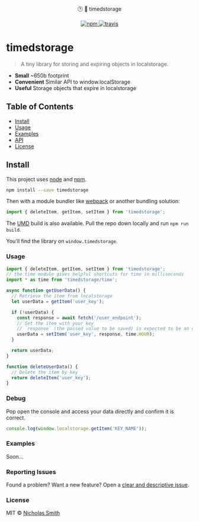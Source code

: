 <p align="center">
  🕐 📁 timedstorage
  <br/>
  <br/>
  <a href="https://www.npmjs.org/package/timedstorage">
    <img src="https://img.shields.io/npm/v/timedstorage.svg?style=flat" alt="npm">
  </a>
  <a href="https://travis-ci.org/fuhton/timedstorage">
    <img src="https://travis-ci.org/fuhton/timedstorage.svg?branch=master" alt="travis">
  </a>
</p>

# timedstorage

> A tiny library for storing and expiring objects in localstorage.

- **Small** ~650b footprint
- **Convenient** Similar API to window.localStorage
- **Useful** Storage objects that expire in localstorage

## Table of Contents

- [Install](#install)
- [Usage](#usage)
- [Examples](#examples)
- [API](#api)
- [License](#license)

## Install

This project uses [node](http://nodejs.org) and [npm](https://npmjs.com).

```sh
npm install --save timedstorage
```

Then with a module bundler like [webpack](https://webpack.js.org) or another bundling solution:

```js
import { deleteItem, getItem, setItem } from 'timedstorage';
```

The [UMD](https://github.com/umdjs/umd) build is also available. Pull the repo down locally and run `npm run build`.

You'll find the library on `window.timedstorage`.

### Usage

```js
import { deleteItem, getItem, setItem } from 'timedstorage';
// the time module gives helpful shortcuts for time in milliseconds
import * as time from 'timedstorage/time';

async function getUserData() {
  // Retrieve the item from localstorage
  let userData = getItem('user_key');

  if (!userData) {
    const response = await fetch('/user_endpoint');
    // Set the item with your key
    // `response` (the passed value to be saved) is expected to be an object
    userData = setItem('user_key', response, time.HOUR);
  }

  return userData;
}

function deleteUserData() {
  // Delete the item by key
  return deleteItem('user_key');
}
```

### Debug

Pop open the console and access your data directly and confirm it is correct.

```js
console.log(window.localstorage.getItem('KEY_NAME'));
```

### Examples

Soon...

### Reporting Issues

Found a problem? Want a new feature? Open a [clear and descriptive issue](../../issues/new).

### License

MIT © [Nicholas Smith](https://fuhton.com)
